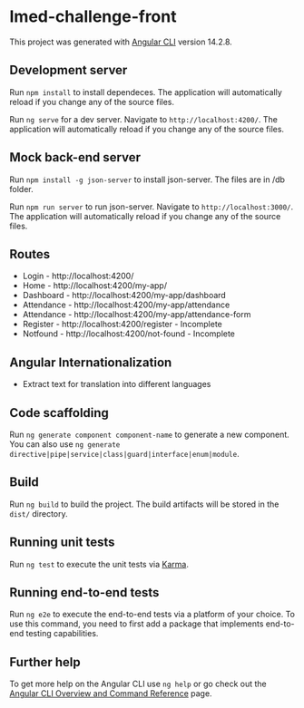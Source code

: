 # Imed-challenge-front

This project was generated with [Angular CLI](https://github.com/angular/angular-cli) version 14.2.8.

## Development server

Run `npm install` to install dependeces. The application will automatically reload if you change any of the source files.

Run `ng serve` for a dev server. Navigate to `http://localhost:4200/`. The application will automatically reload if you change any of the source files.

## Mock back-end server

Run `npm install -g json-server` to install json-server. The files are in /db folder.

Run `npm run server` to run json-server. Navigate to `http://localhost:3000/`. The application will automatically reload if you change any of the source files.

## Routes

- Login - http://localhost:4200/
- Home - http://localhost:4200/my-app/
- Dashboard - http://localhost:4200/my-app/dashboard
- Attendance - http://localhost:4200/my-app/attendance
- Attendance - http://localhost:4200/my-app/attendance-form
- Register - http://localhost:4200/register - Incomplete
- Notfound - http://localhost:4200/not-found - Incomplete

## Angular Internationalization

- Extract text for translation into different languages

## Code scaffolding

Run `ng generate component component-name` to generate a new component. You can also use `ng generate directive|pipe|service|class|guard|interface|enum|module`.

## Build

Run `ng build` to build the project. The build artifacts will be stored in the `dist/` directory.

## Running unit tests

Run `ng test` to execute the unit tests via [Karma](https://karma-runner.github.io).

## Running end-to-end tests

Run `ng e2e` to execute the end-to-end tests via a platform of your choice. To use this command, you need to first add a package that implements end-to-end testing capabilities.

## Further help

To get more help on the Angular CLI use `ng help` or go check out the [Angular CLI Overview and Command Reference](https://angular.io/cli) page.
